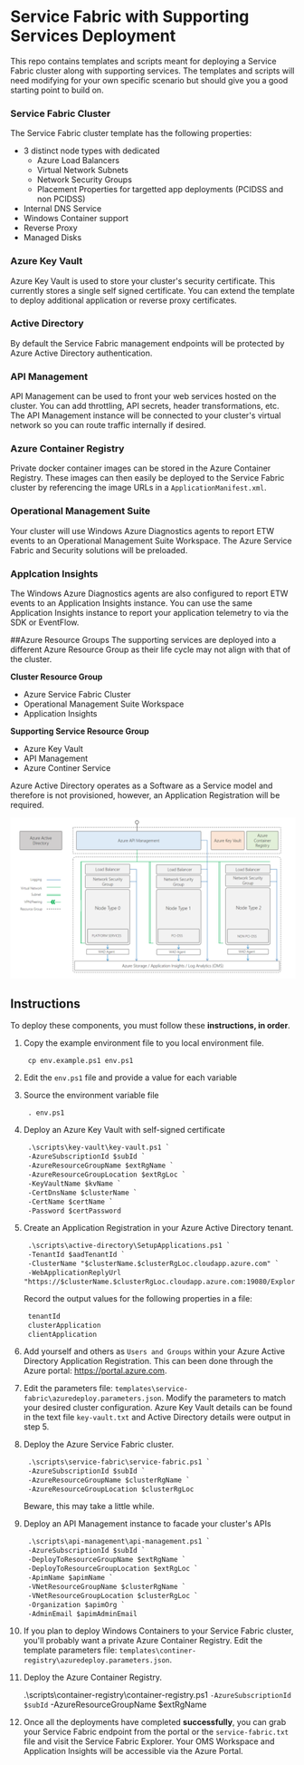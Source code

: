 # Service Fabric with Supporting Services Deployment
This repo contains templates and scripts meant for deploying a Service Fabric cluster along with supporting services.
The templates and scripts will need modifying for your own specific scenario but should give you a good starting point to build on.

### Service Fabric Cluster
The Service Fabric cluster template has the following properties:
* 3 distinct node types with dedicated
    * Azure Load Balancers
    * Virtual Network Subnets
    * Network Security Groups
    * Placement Properties for targetted app deployments (PCIDSS and non PCIDSS)
* Internal DNS Service
* Windows Container support
* Reverse Proxy
* Managed Disks

### Azure Key Vault
Azure Key Vault is used to store your cluster's security certificate. This currently stores a single self signed certificate. You can extend the template to deploy additional application or reverse proxy certificates.

### Active Directory
By default the Service Fabric management endpoints will be protected by Azure Active Directory authentication.

### API Management
API Management can be used to front your web services hosted on the cluster. You can add throttling, API secrets, header transformations, etc. The API Management instance will be connected to your cluster's virtual network so you can route traffic internally if desired.

### Azure Container Registry
Private docker container images can be stored in the Azure Container Registry. These images can then easily be deployed to the Service Fabric cluster by referencing the image URLs in a `ApplicationManifest.xml`.

### Operational Management Suite
Your cluster will use Windows Azure Diagnostics agents to report ETW events to an Operational Management Suite Workspace. The Azure Service Fabric and Security solutions will be preloaded.

### Applcation Insights
The Windows Azure Diagnostics agents are also configured to report ETW events to an Application Insights instance. You can use the same Application Insights instance to report your application telemetry to via the SDK or EventFlow.

##Azure Resource Groups
The supporting services are deployed into a different Azure Resource Group as their life cycle may not align with that of the cluster.

**Cluster Resource Group**
* Azure Service Fabric Cluster
* Operational Management Suite Workspace
* Application Insights

**Supporting Service Resource Group**
* Azure Key Vault
* API Management
* Azure Continer Service

Azure Active Directory operates as a Software as a Service model and therefore is not provisioned, however, an Application Registration will be required.

<img src="images/service-fabric.png" />

## Instructions
To deploy these components, you must follow these **instructions, in order**.

1. Copy the example environment file to you local environment file.
    
        cp env.example.ps1 env.ps1

2. Edit the `env.ps1` file and provide a value for each variable
3. Source the environment variable file

        . env.ps1

4. Deploy an Azure Key Vault with self-signed certificate

        .\scripts\key-vault\key-vault.ps1 `
        -AzureSubscriptionId $subId `
        -AzureResourceGroupName $extRgName `
        -AzureResourceGroupLocation $extRgLoc `
        -KeyVaultName $kvName `
        -CertDnsName $clusterName `
        -CertName $certName `
        -Password $certPassword

5. Create an Application Registration in your Azure Active Directory tenant.

        .\scripts\active-directory\SetupApplications.ps1 `
        -TenantId $aadTenantId `
        -ClusterName "$clusterName.$clusterRgLoc.cloudapp.azure.com" `
        -WebApplicationReplyUrl "https://$clusterName.$clusterRgLoc.cloudapp.azure.com:19080/Explorer/index.html"

    Record the output values for the following properties in a file:

        tenantId
        clusterApplication
        clientApplication

6. Add yourself and others as `Users and Groups` within your Azure Active Directory Application Registration. This can been done through the Azure portal: https://portal.azure.com.

7. Edit the parameters file: `templates\service-fabric\azuredeploy.parameters.json`. Modify the parameters to match your desired cluster configuration. Azure Key Vault details can be found in the text file `key-vault.txt` and Active Directory details were output in step 5.

8. Deploy the Azure Service Fabric cluster.

        .\scripts\service-fabric\service-fabric.ps1 `
        -AzureSubscriptionId $subId `
        -AzureResourceGroupName $clusterRgName `
        -AzureResourceGroupLocation $clusterRgLoc

    Beware, this may take a little while.

9. Deploy an API Management instance to facade your cluster's APIs

        .\scripts\api-management\api-management.ps1 `
        -AzureSubscriptionId $subId `
        -DeployToResourceGroupName $extRgName `
        -DeployToResourceGroupLocation $extRgLoc `
        -ApimName $apimName `
        -VNetResourceGroupName $clusterRgName `
        -VNetResourceGroupLocation $clusterRgLoc `
        -Organization $apimOrg `
        -AdminEmail $apimAdminEmail

10. If you plan to deploy Windows Containers to your Service Fabric cluster, you'll probably want a private Azure Container Registry. Edit the template parameters file: `templates\continer-registry\azuredeploy.parameters.json`.

11. Deploy the Azure Container Registry.

    .\scripts\container-registry\container-registry.ps1 `
    -AzureSubscriptionId $subId `
    -AzureResourceGroupName $extRgName

12. Once all the deployments have completed **successfully**, you can grab your Service Fabric endpoint from the portal or the `service-fabric.txt` file and visit the Service Fabric Explorer. Your OMS Workspace and Application Insights will be accessible via the Azure Portal.